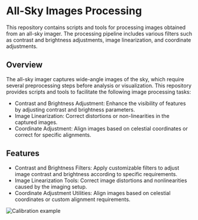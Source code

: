
# All-Sky Images Processing

This repository contains scripts and tools for processing images obtained from an all-sky imager. The processing pipeline includes various filters such as contrast and brightness adjustments, image linearization, and coordinate adjustments.

## Overview

The all-sky imager captures wide-angle images of the sky, which require several preprocessing steps before analysis or visualization. This repository provides scripts and tools to facilitate the following image processing tasks:

- Contrast and Brightness Adjustment: Enhance the visibility of features by adjusting contrast and brightness parameters.
- Image Linearization: Correct distortions or non-linearities in the captured images.
- Coordinate Adjustment: Align images based on celestial coordinates or correct for specific alignments.

## Features

- Contrast and Brightness Filters: Apply customizable filters to adjust image contrast and brightness according to specific requirements.
- Image Linearization Tools: Correct image distortions and nonlinearities caused by the imaging setup.
- Coordinate Adjustment Utilities: Align images based on celestial coordinates or custom alignment requirements.

![Calibration example](ims/calibration.png)
